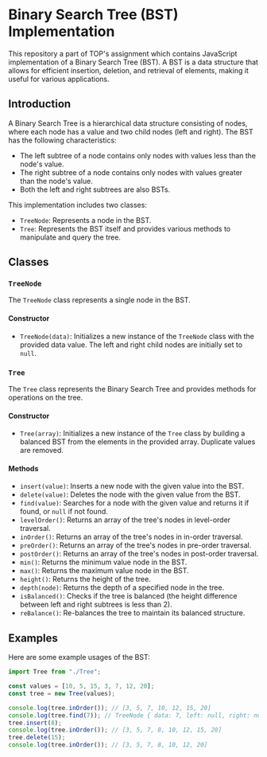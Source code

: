 # Binary Search Tree (BST) Implementation

This repository a part of TOP's assignment which contains JavaScript implementation of a Binary Search Tree (BST). A BST is a data structure that allows for efficient insertion, deletion, and retrieval of elements, making it useful for various applications.

## Introduction

A Binary Search Tree is a hierarchical data structure consisting of nodes, where each node has a value and two child nodes (left and right). The BST has the following characteristics:

- The left subtree of a node contains only nodes with values less than the node's value.
- The right subtree of a node contains only nodes with values greater than the node's value.
- Both the left and right subtrees are also BSTs.

This implementation includes two classes:

- `TreeNode`: Represents a node in the BST.
- `Tree`: Represents the BST itself and provides various methods to manipulate and query the tree.

## Classes

### `TreeNode`

The `TreeNode` class represents a single node in the BST.

#### Constructor

- `TreeNode(data)`: Initializes a new instance of the `TreeNode` class with the provided data value. The left and right child nodes are initially set to `null`.

### `Tree`

The `Tree` class represents the Binary Search Tree and provides methods for operations on the tree.

#### Constructor

- `Tree(array)`: Initializes a new instance of the `Tree` class by building a balanced BST from the elements in the provided array. Duplicate values are removed.

#### Methods

- `insert(value)`: Inserts a new node with the given value into the BST.
- `delete(value)`: Deletes the node with the given value from the BST.
- `find(value)`: Searches for a node with the given value and returns it if found, or `null` if not found.
- `levelOrder()`: Returns an array of the tree's nodes in level-order traversal.
- `inOrder()`: Returns an array of the tree's nodes in in-order traversal.
- `preOrder()`: Returns an array of the tree's nodes in pre-order traversal.
- `postOrder()`: Returns an array of the tree's nodes in post-order traversal.
- `min()`: Returns the minimum value node in the BST.
- `max()`: Returns the maximum value node in the BST.
- `height()`: Returns the height of the tree.
- `depth(node)`: Returns the depth of a specified node in the tree.
- `isBalanced()`: Checks if the tree is balanced (the height difference between left and right subtrees is less than 2).
- `reBalance()`: Re-balances the tree to maintain its balanced structure.

## Examples

Here are some example usages of the BST:

```javascript
import Tree from "./Tree";

const values = [10, 5, 15, 3, 7, 12, 20];
const tree = new Tree(values);

console.log(tree.inOrder()); // [3, 5, 7, 10, 12, 15, 20]
console.log(tree.find(7)); // TreeNode { data: 7, left: null, right: null }
tree.insert(8);
console.log(tree.inOrder()); // [3, 5, 7, 8, 10, 12, 15, 20]
tree.delete(15);
console.log(tree.inOrder()); // [3, 5, 7, 8, 10, 12, 20]
```
